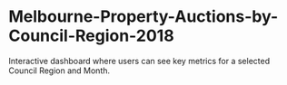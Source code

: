 # Melbourne-Property-Auctions-by-Council-Region-2018
Interactive dashboard where users can see key metrics for a selected Council Region and Month.
